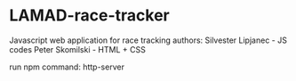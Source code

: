 # LAMAD-race-tracker
Javascript web application for race tracking
authors: 
	Silvester Lipjanec - JS codes
	Peter Skomilski - HTML + CSS

run npm command: http-server
